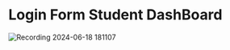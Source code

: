 # Login Form Student DashBoard

![Recording 2024-06-18 181107](https://github.com/Aspharier/Login-Form-Student-DashBoard/assets/113495930/823b4295-4afd-4a1c-845d-c2d9314bf4eb)
